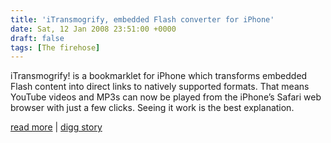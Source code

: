 ```yaml
---
title: 'iTransmogrify, embedded Flash converter for iPhone'
date: Sat, 12 Jan 2008 23:51:00 +0000
draft: false
tags: [The firehose]
---
```


iTransmogrify! is a bookmarklet for iPhone which transforms embedded Flash content into direct links to natively supported formats. That means YouTube videos and MP3s can now be played from the iPhone’s Safari web browser with just a few clicks. Seeing it work is the best explanation.  
  
[read more](http://joemaller.com/2008/01/12/itransmogrify/) | [digg story](http://digg.com/apple/iTransmogrify_embedded_Flash_converter_for_iPhone)